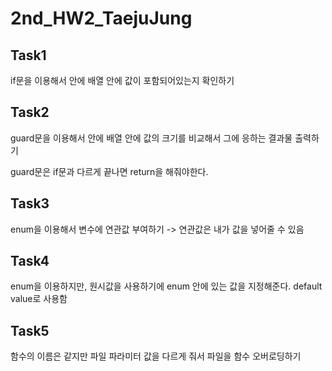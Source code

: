 #   2nd_HW2_TaejuJung
## Task1
 if문을 이용해서 안에 배열 안에 값이 포함되어있는지 확인하기

## Task2
 guard문을 이용해서 안에 배열 안에 값의 크기를 비교해서 그에 응하는 결과물 출력하기 
 
 guard문은 if문과 다르게 끝나면 return을 해줘야한다.

## Task3
 enum을 이용해서 변수에 연관값 부여하기 -> 연관값은 내가 값을 넣어줄 수 있음

## Task4
enum을 이용하지만, 원시값을 사용하기에 enum 안에 있는 값을 지정해준다. default value로 사용함

## Task5
함수의 이름은 같지만 파일 파라미터 값을 다르게 줘서 파일을 함수 오버로딩하기
